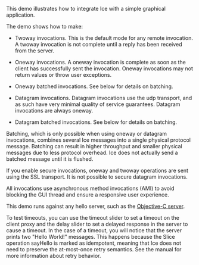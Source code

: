 This demo illustrates how to integrate Ice with a simple graphical
application.

The demo shows how to make:

  - Twoway invocations. This is the default mode for any remote
    invocation. A twoway invocation is not complete until a reply has
    been received from the server.

  - Oneway invocations. A oneway invocation is complete as soon as the
    client has successfully sent the invocation. Oneway invocations
    may not return values or throw user exceptions.

  - Oneway batched invocations. See below for details on batching.

  - Datagram invocations. Datagram invocations use the udp transport,
    and as such have very minimal quality of service guarantees.
    Datagram invocations are always oneway.

  - Datagram batched invocations. See below for details on batching.

Batching, which is only possible when using oneway or datagram
invocations, combines several Ice messages into a single physical
protocol message. Batching can result in higher throughput and smaller
physical messages due to less protocol overhead. Ice does not actually
send a batched message until it is flushed.

If you enable secure invocations, oneway and twoway operations are
sent using the SSL transport. It is not possible to secure datagram
invocations.

All invocations use asynchronous method invocations (AMI) to avoid
blocking the GUI thread and ensure a responsive user experience.

This demo runs against any hello server, such as the [Objective-C
server](../../../Ice/hello).

To test timeouts, you can use the timeout slider to set a timeout on
the client proxy and the delay slider to set a delayed response in the
server to cause a timeout. In the case of a timeout, you will notice
that the server prints two "Hello World!" messages. This happens
because the Slice operation sayHello is marked as idempotent, meaning
that Ice does not need to preserve the at-most-once retry semantics.
See the manual for more information about retry behavior.
